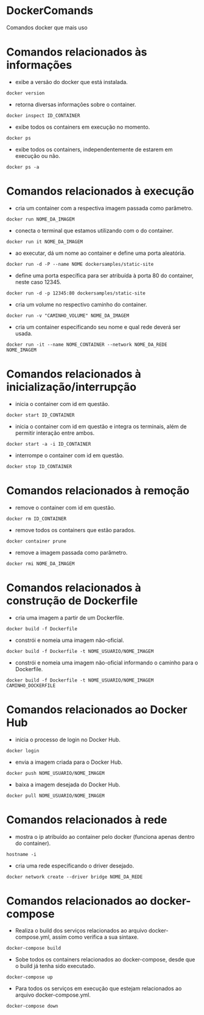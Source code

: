 # DockerComands
Comandos docker que mais uso

# Comandos relacionados às informações
- exibe a versão do docker que está instalada.
```
docker version
```
- retorna diversas informações sobre o container.
```
docker inspect ID_CONTAINER
```
- exibe todos os containers em execução no momento.
```
docker ps
```
- exibe todos os containers, independentemente de estarem em execução ou não.
```
docker ps -a
```

# Comandos relacionados à execução
- cria um container com a respectiva imagem passada como parâmetro.
```
docker run NOME_DA_IMAGEM
```
- conecta o terminal que estamos utilizando com o do container.
```
docker run it NOME_DA_IMAGEM
```
- ao executar, dá um nome ao container e define uma porta aleatória.
```
docker run -d -P --name NOME dockersamples/static-site
```
- define uma porta específica para ser atribuída à porta 80 do container, neste caso 12345.
```
docker run -d -p 12345:80 dockersamples/static-site
```
- cria um volume no respectivo caminho do container.
```
docker run -v "CAMINHO_VOLUME" NOME_DA_IMAGEM
```
- cria um container especificando seu nome e qual rede deverá ser usada.
```
docker run -it --name NOME_CONTAINER --network NOME_DA_REDE NOME_IMAGEM
```

# Comandos relacionados à inicialização/interrupção
- inicia o container com id em questão.
```
docker start ID_CONTAINER
```
- inicia o container com id em questão e integra os terminais, além de permitir interação entre ambos.
```
docker start -a -i ID_CONTAINER
```
- interrompe o container com id em questão.
```
docker stop ID_CONTAINER
```

# Comandos relacionados à remoção
- remove o container com id em questão.
```
docker rm ID_CONTAINER
```
- remove todos os containers que estão parados.
```
docker container prune
```
- remove a imagem passada como parâmetro.
```
docker rmi NOME_DA_IMAGEM
```

# Comandos relacionados à construção de Dockerfile
- cria uma imagem a partir de um Dockerfile.
```
docker build -f Dockerfile
```
- constrói e nomeia uma imagem não-oficial.
```
docker build -f Dockerfile -t NOME_USUARIO/NOME_IMAGEM
```
- constrói e nomeia uma imagem não-oficial informando o caminho para o Dockerfile.
```
docker build -f Dockerfile -t NOME_USUARIO/NOME_IMAGEM CAMINHO_DOCKERFILE
```

# Comandos relacionados ao Docker Hub
- inicia o processo de login no Docker Hub.
```
docker login
```
- envia a imagem criada para o Docker Hub.
```
docker push NOME_USUARIO/NOME_IMAGEM
```
- baixa a imagem desejada do Docker Hub.
```
docker pull NOME_USUARIO/NOME_IMAGEM
```

# Comandos relacionados à rede
- mostra o ip atribuído ao container pelo docker (funciona apenas dentro do container).
```
hostname -i
```
- cria uma rede especificando o driver desejado.
```
docker network create --driver bridge NOME_DA_REDE
```

# Comandos relacionados ao docker-compose
- Realiza o build dos serviços relacionados ao arquivo docker-compose.yml, assim como verifica a sua sintaxe.
```
docker-compose build
```
- Sobe todos os containers relacionados ao docker-compose, desde que o build já tenha sido executado.
```
docker-compose up
```
- Para todos os serviços em execução que estejam relacionados ao arquivo docker-compose.yml.
```
docker-compose down
```
